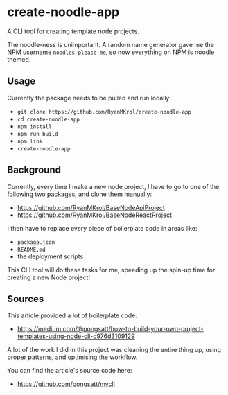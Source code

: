 # create-noodle-app
A CLI tool for creating template node projects.

The noodle-ness is unimportant. A random name generator gave me the NPM username [`noodles-please-me`](https://www.npmjs.com/~noodles-please-me), so now everything on NPM is noodle themed.

## Usage
Currently the package needs to be pulled and run locally:
* `git clone https://github.com/RyanMKrol/create-noodle-app`
* `cd create-noodle-app`
* `npm install`
* `npm run build`
* `npm link`
* `create-noodle-app`

## Background
Currently, every time I make a new node project, I have to go to one of the following two packages, and clone them manually:
* https://github.com/RyanMKrol/BaseNodeApiProject
* https://github.com/RyanMKrol/BaseNodeReactProject

I then have to replace every piece of boilerplate code in areas like:
* `package.json`
* `README.md`
* the deployment scripts

This CLI tool will do these tasks for me, speeding up the spin-up time for creating a new Node project!

## Sources
This article provided a lot of boilerplate code:
* https://medium.com/@pongsatt/how-to-build-your-own-project-templates-using-node-cli-c976d3109129

A lot of the work I did in this project was cleaning the entire thing up, using proper patterns, and optimising the workflow.

You can find the article's source code here:
* https://github.com/pongsatt/mycli
